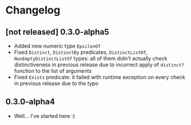 # Changelog

## [not released] 0.3.0-alpha5

* Added new numeric type `EpsilonOf`
* Fixed `Distinct`, `DistinctBy` predicates, `DistinctListOf`,
  `NonEmptyDistinctListOf` types: all of them didn't actually check
  distinctiveness in previous release due to incorrect apply of `distinct?`
  function to the list of arguments
* Fixed `Exists` predicate: it failed with runtime exception on every check in
  previous release due to the typo

## 0.3.0-alpha4

* Well... I've started here :)

